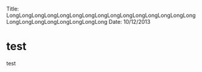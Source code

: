 Title: LongLongLongLongLongLongLongLongLongLongLongLongLongLongLongLongLongLongLongLongLongLongLong
Date: 10/12/2013

# test
test
